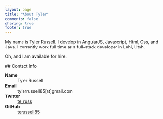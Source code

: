 ```yaml
---
layout: page
title: "About Tyler"
comments: false
sharing: true
footer: true
---
```


My name is Tyler Russell.  I develop in AngularJS, Javascript, Html, Css, and Java.  I currently work full time as a full-stack developer in Lehi, Utah.

Oh, and I am available for hire.


<div class="profile-image"></div>
## Contact Info
<div>
  <dl>
    <dt><strong>Name</strong></dt>
    <dd>Tyler Russell</dd>
    <dt><strong>Email</strong></dt>
    <dd>tylerrussell85[at]gmail.com</dd>
    <dt><strong>Twitter</strong></dt>
    <dd><a href="https://twitter.com/te_russ">te_russ</a></dd>
    <dt><strong>GitHub</strong></dt>
    <dd><a href="https://github.com/terussell85">terussell85</a></dd>
  </dl>
</div>
